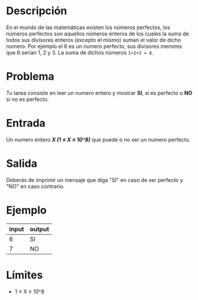 # Descripción

En el mundo de las matemáticas existen los números perfectos, los números perfectos son aquellos números enteros de los cuales la suma de todos sus divisores enteros (excepto el mismo) suman el valor de dicho numero. Por ejemplo el 6 es un numero perfecto, sus divisores menores que 6 serian 1, 2 y 3. La suma de dichos números `1+2+3 = 6`.

# Problema

Tu tarea consiste en leer un numero entero y mostrar **SI**, si es perfecto o **NO** si no es perfecto.

# Entrada

Un numero entero ***X (1 ≤ X ≤ 10^8)*** que puede o no ser un numero perfecto.

# Salida

Deberás de imprimir un mensaje que diga "SI" en caso de ser perfecto y "NO" en caso contrario.

# Ejemplo

| input   |  output |
|---------|---------|
| 6       |   SI    |
| 7       |     NO  |

# Límites

* 1 ≤ X ≤ 10^8